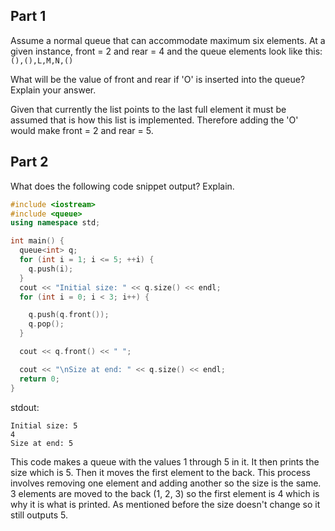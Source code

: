 ## Part 1
Assume a normal queue that can accommodate maximum six elements. At a given instance, front = 2 and rear = 4 and the queue elements look like this:
`(),(),L,M,N,()`

What will be the value of front and rear if 'O' is inserted into the queue? Explain your answer.

Given that currently the list points to the last full element it must be assumed that is how this list is implemented. Therefore adding the 'O' would make front = 2 and rear = 5.


## Part 2
What does the following code snippet output? Explain.
```cpp
#include <iostream>
#include <queue>
using namespace std;

int main() {
  queue<int> q;
  for (int i = 1; i <= 5; ++i) {
    q.push(i);
  }
  cout << "Initial size: " << q.size() << endl;
  for (int i = 0; i < 3; i++) {

    q.push(q.front());
    q.pop();
  }

  cout << q.front() << " ";

  cout << "\nSize at end: " << q.size() << endl;
  return 0;
}
```

stdout:
```
Initial size: 5
4
Size at end: 5
```

This code makes a queue with the values 1 through 5 in it. It then prints the size which is 5. Then it moves the first element to the back. This process involves removing one element and adding another so the size is the same. 3 elements are moved to the back (1, 2, 3) so the first element is 4 which is why it is what is printed. As mentioned before the size doesn't change so it still outputs 5.
